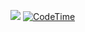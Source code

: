 ![](https://www.codewars.com/users/darkMark1999/badges/small)
[![CodeTime](https://wakatime.com/badge/user/8065b5d2-07e9-4892-a280-2365c307fdfd.svg)](https://wakatime.com/@8065b5d2-07e9-4892-a280-2365c307fdfd)
